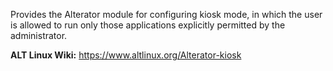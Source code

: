 Provides the Alterator module for configuring kiosk mode,
in which the user is allowed to run only those applications explicitly permitted by the administrator.

**ALT Linux Wiki:** <https://www.altlinux.org/Alterator-kiosk>
